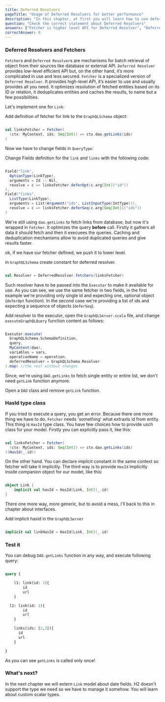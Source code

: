 ```yaml
---
title: Deferred Resolvers
pageTitle: "Usage of Deferred Resolvers for better performance"
description: "In this chapter, at first you will learn how to use deferred resolvers for better performance."
question: "Check the correct statement about Deferred Resolvers"
answers: ["Fetcher is higher level API for Deferred Resolver", "Deferred Resolver is of optimizing a query, Fetcher is for taking data from data source in batch","Fetcher is light version of Deferred Resolver without cache or support for relations", "Deferred Resolver and Fetcher are completely different, not related one to each other things" ]
correctAnswer: 0
---
```



### Deferred Resolvers and Fetchers

`Fetcher`s and `Deferred Resolver`s are mechanisms for batch retrieval of object from their sources like database or external API. `Deferred Resolver` provides low-level efficient API but, on the other hand, it’s more complicated in use and less secured. `Fetcher` is a specialized version of `Deferred Resolver`. It provides high-level API, it’s easier to use and usually provides all you need. It optimizes resolution of fetched entities based on its ID or relation, it deduplicates entities and caches the results, to name but a few possibilities.

Let's implement one for `Link`:

<Instruction>

Add definition of fetcher for link to the `GraphQLSchema` object:

```scala

val linksFetcher = Fetcher(
  (ctx: MyContext, ids: Seq[Int]) => ctx.dao.getLinks(ids)
)

```

</Instruction>

Now we have to change fields in `QueryType`:

<Instruction>

Change Fields definition for the `link` and `links` with the following code:

```scala

Field("link",
  OptionType(LinkType),
  arguments = Id :: Nil,
  resolve = c => linksFetcher.deferOpt(c.arg[Int]("id"))
),
Field("links",
  ListType(LinkType),
  arguments = List(Argument("ids", ListInputType(IntType))),
  resolve = c => linksFetcher.deferSeq(c.arg[Seq[Int]]("ids"))
)

```

</Instruction>

We're still using `dao.getLinks` to fetch links from database, but now it's wrapped in `Fetcher`. It optimizes the query **before** call. Firstly it gathers all data it should fetch and then it execuees the queries. Caching and deduplication mechanisms allow to avoid duplicated queries and give results faster.

ok, if we have our fetcher defined, we push it to lower level.

<Instruction>

in `GraphQLSchema` create constant for deferred resolver.

```scala

val Resolver = DeferredResolver.fetchers(linksFetcher)

```

</Instruction>

Such resolver have to be passed into the `Executor` to make it available for use. As you can see, we use the same fetcher in two fields, in the first example we're providing only single id and expecting one, optional object (`deferOpt` function). In the second case we're providing a list of ids and expecting a sequence of objects (`deferSeq`).

<Instruction>

Add resolver to the executor, open the `GraphQLServer.scala` file, and change `executeGraphQLQuery` function content as follows:

```scala

Executor.execute(
  GraphQLSchema.SchemaDefinition,
  query,
  MyContext(dao),
  variables = vars,
  operationName = operation,
  deferredResolver = GraphQLSchema.Resolver
).map( //the rest without changes

```

</Instruction>

Since, we're using `DAO.getLinks` to fetch single entity or entire list, we don't need `getLink` function anymore.

<Instruction>

Open a `DAO` class and remove `getLink` function.

</Instruction>


### HasId type class

If you tried to execute a query, you get an error. Because there one more thing we have to do. `Fetcher` needs 'something' what extraxts id from entity. This thing is `HasId` type class. You have few choices how to provide usch class for your model. Firstly you can explicitly pass it, like this:

```scala

val linksFetcher = Fetcher(
  (ctx: MyContext, ids: Seq[Int]) => ctx.dao.getLinks(ids)
)(HasId(_.id))

```

On the other hand. You can declare implicit constant in the same context so fetcher will take it implicitly.
The third way is to provide `HasId` implicitly inside companion object for our model, like this:

```scala

object Link {
    implicit val hasId = HasId[Link, Int](_.id)
}

```
There one more way, more generic, but to avoid a mess, I'll back to this in chapter about interfaces.

<Instruction>

Add implicit hasId in the `GraphQLServer`

```scala

implicit val linkHasId = HasId[Link, Int](_.id)

```

</Instruction>


### Test it

You can debug `DAO.getLinks` function in any way, and execute following query:

```graphql

query {

    l1: link(id: 1){
    	id
    	url
  	}

  l2: link(id: 1){
    	id
    	url
  	}

  	links(ids: [2,3]){
      id
      url
    }

}

```

As you can see `getLinks` is called only once!

### What's next?

In the next chapter we will extern `Link` model about date fields. H2 doesn't support the type we need so we have to manage it somehow. You will learn about custom scalar types.
